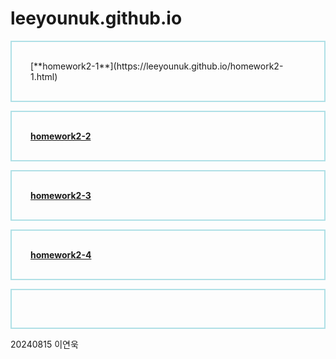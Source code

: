 # leeyounuk.github.io
<!DOCTYPE html>
<html>
<head>
<style>
p {
  border: 2px solid powderblue;
  padding: 30px;
  }
</style>
</head>
<body>
<p>[**homework2-1**](https://leeyounuk.github.io/homework2-1.html) 

[**homework2-2**](https://leeyounuk.github.io/homework2-2.html)

[**homework2-3**](https://leeyounuk.github.io/homework2-3.html)

[**homework2-4**](https://leeyounuk.github.io/homework2-4.html)</p>
</body>
</head>
</html>
20240815 이연욱
